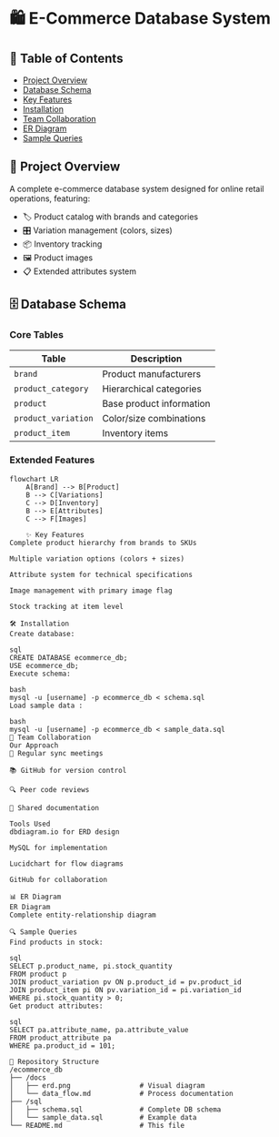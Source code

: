 # 🛍️ E-Commerce Database System

## 📝 Table of Contents
- [Project Overview](#-project-overview)
- [Database Schema](#-database-schema)
- [Key Features](#-key-features)
- [Installation](#-installation)
- [Team Collaboration](#-team-collaboration)
- [ER Diagram](#-er-diagram)
- [Sample Queries](#-sample-queries)

## 🌟 Project Overview
A complete e-commerce database system designed for online retail operations, featuring:
- 🏷️ Product catalog with brands and categories
- 🎛️ Variation management (colors, sizes)
- 📦 Inventory tracking
- 🖼️ Product images
- 📋 Extended attributes system

## 🗄️ Database Schema

### Core Tables
| Table | Description |
|-------|-------------|
| `brand` | Product manufacturers |
| `product_category` | Hierarchical categories |
| `product` | Base product information |
| `product_variation` | Color/size combinations |
| `product_item` | Inventory items |

### Extended Features
```mermaid
flowchart LR
    A[Brand] --> B[Product]
    B --> C[Variations]
    C --> D[Inventory]
    B --> E[Attributes]
    C --> F[Images]

    ✨ Key Features
Complete product hierarchy from brands to SKUs

Multiple variation options (colors + sizes)

Attribute system for technical specifications

Image management with primary image flag

Stock tracking at item level

🛠️ Installation
Create database:

sql
CREATE DATABASE ecommerce_db;
USE ecommerce_db;
Execute schema:

bash
mysql -u [username] -p ecommerce_db < schema.sql
Load sample data :

bash
mysql -u [username] -p ecommerce_db < sample_data.sql
👥 Team Collaboration
Our Approach
🔄 Regular sync meetings

📚 GitHub for version control

🔍 Peer code reviews

📝 Shared documentation

Tools Used
dbdiagram.io for ERD design

MySQL for implementation

Lucidchart for flow diagrams

GitHub for collaboration

📊 ER Diagram
ER Diagram
Complete entity-relationship diagram

🔍 Sample Queries
Find products in stock:

sql
SELECT p.product_name, pi.stock_quantity 
FROM product p
JOIN product_variation pv ON p.product_id = pv.product_id
JOIN product_item pi ON pv.variation_id = pi.variation_id
WHERE pi.stock_quantity > 0;
Get product attributes:

sql
SELECT pa.attribute_name, pa.attribute_value
FROM product_attribute pa
WHERE pa.product_id = 101;

📂 Repository Structure
/ecommerce_db
├── /docs
│   ├── erd.png                 # Visual diagram
│   └── data_flow.md            # Process documentation
├── /sql
│   ├── schema.sql              # Complete DB schema
│   └── sample_data.sql         # Example data
└── README.md                   # This file